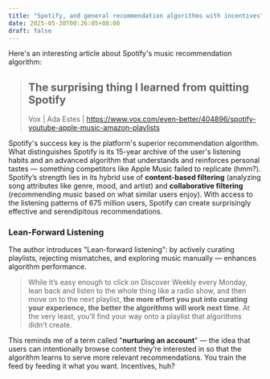 ```yaml
---
title: "Spotify, and general recommendation algorithms with incentives"
date: 2025-05-30T00:26:05+08:00
draft: false
---
```


Here's an interesting article about Spotify's music recommendation algorithm:

> ## The surprising thing I learned from quitting Spotify
>
> Vox | Ada Estes | https://www.vox.com/even-better/404896/spotify-youtube-apple-music-amazon-playlists

Spotify's success key is the platform's superior recommendation algorithm. What distinguishes Spotify is its 15-year archive of the user's listening habits and an advanced algorithm that understands and reinforces personal tastes — something competitors like Apple Music failed to replicate (hmm?). Spotify’s strength lies in its hybrid use of **content-based filtering** (analyzing song attributes like genre, mood, and artist) and **collaborative filtering** (recommending music based on what similar users enjoy). With access to the listening patterns of 675 million users, Spotify can create surprisingly effective and serendipitous recommendations.

### Lean-Forward Listening

The author introduces "Lean-forward listening": by actively curating playlists, rejecting mismatches, and exploring music manually — enhances algorithm performance. 

> While it’s easy enough to click on Discover Weekly every Monday, lean back and listen to the whole thing like a radio show, and then move on to the next playlist, **the more effort you put into curating your experience, the better the algorithms will work next time**. At the very least, you’ll find your way onto a playlist that algorithms didn’t create.

This reminds me of a term called "**nurturing an account**" — the idea that users can intentionally browse content they’re interested in so that the algorithm learns to serve more relevant recommendations. You train the feed by feeding it what you want. Incentives, huh?
